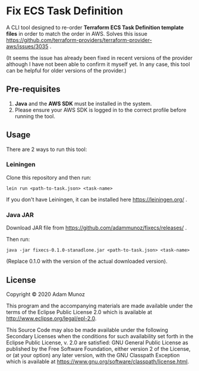 # Fix ECS Task Definition
A CLI tool designed to re-order **Terraform ECS Task Definition template files** in order to match the order in  AWS.
Solves this issue https://github.com/terraform-providers/terraform-provider-aws/issues/3035 .

(It seems the issue has already been fixed in recent versions of the  provider although I have not been able to confirm it myself yet.
In any case, this tool can be helpful for older versions of the provider.)

## Pre-requisites
1. **Java** and the **AWS SDK** must be installed in the system.
1. Please ensure your AWS SDK is logged in to the correct profile before running the tool.

## Usage
There are 2 ways to run this tool: 

### Leiningen
Clone this repository and then run:

`lein run <path-to-task.json> <task-name>`

If you don't have Leiningen, it can be installed here https://leiningen.org/ .

### Java JAR
Download JAR file from https://github.com/adammunoz/fixecs/releases/ .

Then run:

`java -jar fixecs-0.1.0-stanadlone.jar <path-to-task.json> <task-name>`

(Replace 0.1.0 with the version of the actual downloaded version).

## License
Copyright © 2020 Adam Munoz

This program and the accompanying materials are made available under the
terms of the Eclipse Public License 2.0 which is available at
http://www.eclipse.org/legal/epl-2.0.

This Source Code may also be made available under the following Secondary
Licenses when the conditions for such availability set forth in the Eclipse
Public License, v. 2.0 are satisfied: GNU General Public License as published by
the Free Software Foundation, either version 2 of the License, or (at your
option) any later version, with the GNU Classpath Exception which is available
at https://www.gnu.org/software/classpath/license.html.
